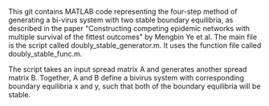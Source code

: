 This git contains MATLAB code representing the four-step method of generating a bi-virus system with two stable boundary equilibria, as described in the paper "Constructing competing epidemic networks with multiple survival of the fittest outcomes" by Mengbin Ye et al. 
The main file is the script called doubly_stable_generator.m. It uses the function file called doubly_stable_func.m.

The script takes an input spread matrix A and generates another spread matrix B. Together, A and B define a bivirus
system with corresponding boundary equilibria x and y, such that both of the boundary equilibria will be stable. 
